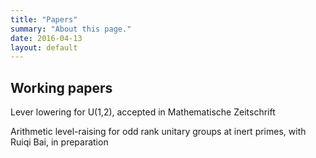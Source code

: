 ```yaml
---
title: "Papers"
summary: "About this page."
date: 2016-04-13
layout: default
---
```


## Working papers
Lever lowering for U(1,2),  accepted in Mathematische Zeitschrift

Arithmetic level-raising for odd rank unitary groups at inert primes, with Ruiqi Bai, in preparation
